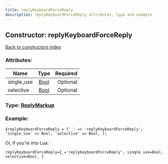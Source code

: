 ```yaml
---
title: replyKeyboardForceReply
description: replyKeyboardForceReply attributes, type and example
---
```

## Constructor: replyKeyboardForceReply  
[Back to constructors index](index.md)



### Attributes:

| Name     |    Type       | Required |
|----------|:-------------:|---------:|
|single\_use|[Bool](../types/Bool.md) | Optional|
|selective|[Bool](../types/Bool.md) | Optional|



### Type: [ReplyMarkup](../types/ReplyMarkup.md)


### Example:

```
$replyKeyboardForceReply = ['_' => 'replyKeyboardForceReply', 'single_use' => Bool, 'selective' => Bool, ];
```  

Or, if you're into Lua:  


```
replyKeyboardForceReply={_='replyKeyboardForceReply', single_use=Bool, selective=Bool, }

```


